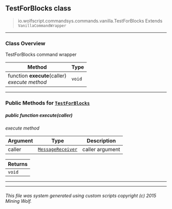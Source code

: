 ## TestForBlocks __class__

>io.wolfscript.commandsys.commands.vanilla.TestForBlocks
>Extends `VanillaCommandWrapper`

---

### Class Overview

TestForBlocks command wrapper

Method | Type   
--- | :--- 
 function __execute__(caller) <br> _execute method_ | `void`



---


### Public Methods for [`TestForBlocks`](TestForBlocks.md)

##### <a id='execute'></a>public  function __execute__(caller)

_execute method_

Argument | Type | Description  
--- | --- | --- 
caller | [`MessageReceiver`](../../../chat/MessageReceiver.md) | caller argument

Returns | 
--- | 
`void` |


---
---


###### This file was system generated using custom scripts copyright (c) 2015 Mining Wolf.
	

